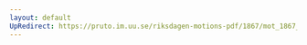 ```yaml
---
layout: default
UpRedirect: https://pruto.im.uu.se/riksdagen-motions-pdf/1867/mot_1867__ak__117.pdf
---
```

